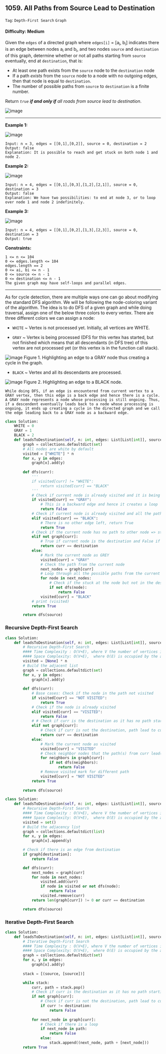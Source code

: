 ## 1059. All Paths from Source Lead to Destination

```Tag```: ```Depth-First Search``` ```Graph```

#### Difficulty: Medium

Given the ```edges``` of a directed graph where ```edges[i]``` = [a<sub>i</sub>, b<sub>i</sub>] indicates there is an edge between nodes a<sub>i</sub> and b<sub>i</sub>, and two nodes ```source``` and ```destination``` of this graph, determine whether or not all paths starting from ```source``` eventually, end at ```destination```, that is:

- At least one path exists from the ```source``` node to the ```destination``` node
- If a path _exists_ from the ```source``` node to a node with no outgoing edges, then that node is equal to ```destination```.
- The number of possible paths from ```source``` to ```destination``` is a finite number.

Return _```true``` __if and only if__ all roads from source lead to destination_.

![image](https://user-images.githubusercontent.com/35042430/211890862-628d407a-f75d-493a-a59c-111ae1492e14.png)

---

__Example 1:__

![image](https://assets.leetcode.com/uploads/2019/03/16/485_example_1.png)
```
Input: n = 3, edges = [[0,1],[0,2]], source = 0, destination = 2
Output: false
Explanation: It is possible to reach and get stuck on both node 1 and node 2.
```

__Example 2:__

![image](https://assets.leetcode.com/uploads/2019/03/16/485_example_2.png)
```
Input: n = 4, edges = [[0,1],[0,3],[1,2],[2,1]], source = 0, destination = 3
Output: false
Explanation: We have two possibilities: to end at node 3, or to loop over node 1 and node 2 indefinitely.
```

__Example 3:__

![image](https://assets.leetcode.com/uploads/2019/03/16/485_example_3.png)
```
Input: n = 4, edges = [[0,1],[0,2],[1,3],[2,3]], source = 0, destination = 3
Output: true
```

__Constraints:__
```
1 <= n <= 104
0 <= edges.length <= 104
edges.length == 2
0 <= ai, bi <= n - 1
0 <= source <= n - 1
0 <= destination <= n - 1
The given graph may have self-loops and parallel edges.
```

---

As for cycle detection, there are multiple ways one can go about modifying the standard DFS algorithm. We will be following the node-coloring variant of the algorithm. The idea is to do DFS of a given graph and while doing traversal, assign one of the below three colors to every vertex. There are three different colors we can assign a node:

- ```WHITE``` ~ Vertex is not processed yet. Initially, all vertices are WHITE.

- ```GRAY``` ~ Vertex is being processed (DFS for this vertex has started, but not finished which means that all descendants (in DFS tree) of this vertex are not processed yet (or this vertex is in the function call stack).

![image](https://leetcode.com/problems/all-paths-from-source-lead-to-destination/solutions/1007695/Figures/1059/img2.png)
Figure 1. Highlighting an edge to a GRAY node thus creating a cycle in the graph.

- ```BLACK``` ~ Vertex and all its descendants are processed.

![image](https://leetcode.com/problems/all-paths-from-source-lead-to-destination/solutions/1007695/Figures/1059/img1.png)
Figure 2. Highlighting an edge to a BLACK node.

```
While doing DFS, if an edge is encountered from current vertex to a GRAY vertex, then this edge is a back edge and hence there is a cycle. A GRAY node represents a node whose processing is still ongoing. Thus, if a descendent eventually leads back to a node whose processing is ongoing, it ends up creating a cycle in the directed graph and we call the edge leading back to a GRAY node as a backward edge.
```

```Python
class Solution:
    WHITE = 0
    GRAY = 1
    BLACK = 2
    def leadsToDestination(self, n: int, edges: List[List[int]], source: int, destination: int) -> bool:
        graph = collections.defaultdict(set)
        # All nodes are white by default
        visited = ["WHITE"] * n
        for x, y in edges:
            graph[x].add(y)
        
        def dfs(curr):
            '''
            if visited[curr] != "WHITE":
                return visited[curr] == "BLACK"
            '''
            # Check if current node is already visited and it is being revisited
            if visited[curr] == "GRAY":
                # This is a backward edge and hence it creates a loop
                return False
            # Check if current node is already visited and all the paths that lead to it are traversed
            elif visited[curr] == "BLACK":
                # There is no other edge left, return True
                return True            
            # Check if the current node has no path to other node => stuck at the current node
            elif not graph[curr]:
                # True if current node is the destination and False if current node is not the destination
                return curr == destination
            else:
                # Mark the current node as GREY
                visited[curr] = "GRAY"
                # Check the path from the current node
                next_nodes = graph[curr]
                # Loop through all the possible paths from the current node
                for node in next_nodes:
                    # Check if the stuck at the node but not in the destination node
                    if not dfs(node):
                        return False
                visited[curr] = "BLACK"
            # print (visited)
            return True

        return dfs(source)
```

### Recursive Depth-First Search

```Python
class Solution:
    def leadsToDestination(self, n: int, edges: List[List[int]], source: int, destination: int) -> bool:
        # Recursive Depth-First Search
        #### Time Complexity : O(V+E), where V the number of vertices in the graph and E the number of edges in the graph
        #### Space Complexity: O(V+E),  where O(E) is occupied by the adjacency list and O(V) is occupied by the recursion stack
        visited = [None] * n
        # Build the adjacent list
        graph = collections.defaultdict(set)
        for x, y in edges:
            graph[x].add(y)
                
        def dfs(curr):
            # Base cases: Check if the node in the path not visited
            if visited[curr] == "NOT VISITED":
                return True
            # Check if the node is already visited
            elif visited[curr] == "VISITED":
                return False
            # # Check if curr is the destination as it has no path starting from
            elif not graph[curr]:
                # Check if curr is not the destination, path lead to curr does not lead to destination 
                return curr == destination
            else:
                # Mark the current node as visited
                visited[curr] = "VISITED"
                # Check neighbor nodes that the path(s) from curr lead(s) to
                for neighbors in graph[curr]:
                    if not dfs(neighbors):
                        return False
                # Remove visited mark for different path
                visited[curr] = "NOT VISITED"
            return True
        
        return dfs(source)
```

```Python
class Solution:
    def leadsToDestination(self, n: int, edges: List[List[int]], source: int, destination: int) -> bool:
        # Recursive Depth-First Search
        #### Time Complexity : O(V+E), where V the number of vertices in the graph and E the number of edges in the graph
        #### Space Complexity: O(V+E),  where O(E) is occupied by the adjacency list and O(V) is occupied by the recursion stack
        visited = set()
        # Build the adjacency list
        graph = collections.defaultdict(list)
        for x, y in edges:
            graph[x].append(y)

        # Check if there is an edge from destination
        if graph[destination]:
            return False

        def dfs(curr):
            next_nodes = graph[curr]
            for node in next_nodes:
                visited.add(curr)
                if node in visited or not dfs(node):
                    return False
                visited.remove(curr)
            return len(graph[curr]) != 0 or curr == destination

        return dfs(source)
```

### Iterative Depth-First Search

```Python
class Solution:
    def leadsToDestination(self, n: int, edges: List[List[int]], source: int, destination: int) -> bool:
        # Iterative Depth-First Search
        #### Time Complexity : O(V+E), where V the number of vertices in the graph and E the number of edges in the graph
        #### Space Complexity: O(V+E),  where O(E) is occupied by the adjacency list and O(V) is occupied by the recursion stack 
        graph = collections.defaultdict(set)
        for x, y in edges:
            graph[x].add(y)
        
        stack = [(source, [source])]

        while stack:
            curr, path = stack.pop()
            # Check if curr is the destination as it has no path starting from
            if not graph[curr]:
                # Check if curr is not the destination, path lead to curr does not lead to destination
                if curr != destination:
                    return False
            
            for next_node in graph[curr]:
                # Check if there is a loop
                if next_node in path:
                    return False
                else:
                    stack.append((next_node, path + [next_node]))
        return True
```

